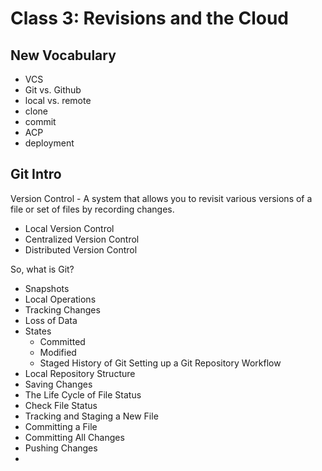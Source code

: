 # Class 3: Revisions and the Cloud

## New Vocabulary
- VCS
- Git vs. Github
- local vs. remote
- clone
- commit
- ACP
- deployment

## Git Intro

Version Control - A system that allows you to revisit various versions of a file or set of files by recording changes.
  - Local Version Control
  - Centralized Version Control
  - Distributed Version Control

So, what is Git?
  - Snapshots
  - Local Operations
  - Tracking Changes
  - Loss of Data
  - States
    - Committed
    - Modified
    - Staged
History of Git
Setting up a Git Repository
Workflow
  - Local Repository Structure
  - Saving Changes
  - The Life Cycle of File Status
  - Check File Status
  - Tracking and Staging a New File
  - Committing a File
  - Committing All Changes
  - Pushing Changes
  - 

## 
